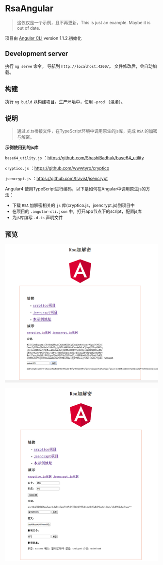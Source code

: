 # RsaAngular
> 这仅仅是一个示例，且不再更新。This is just an example. Maybe it is out of date.

项目由 [Angular CLI](https://github.com/angular/angular-cli) version 1.1.2.初始化

## Development server

执行 `ng serve` 命令， 导航到 `http://localhost:4200/`。 文件修改后，会自动加载。

## 构建

执行 `ng build` 以构建项目。生产环境中，使用 `-prod` （混淆）。

## 说明

> 通过.d.ts桥接文件，在TypeScript环境中调用原生的js库，完成 `RSA` 的加密与解密。

**示例使用到的js库**

`base64_utility.js` ：https://github.com/ShashiBadhuk/base64_utility 

`cryptico.js` ：https://github.com/wwwtyro/cryptico

`jsencrypt.js` ：https://github.com/travist/jsencrypt


Angular4 使用TypeScript进行编码，以下是如何在Angular中调用原生js的方法：

- 下载 `RSA` 加解密相关的 `js` 库(cryptico.js，jsencrypt.js)到项目中 
- 在项目的 `.angular-cli.json` 中，打开app节点下的script，配置js库
- 为js库编写 `.d.ts` 声明文件

## 预览

![jsencrypt](./preview/jsencrypt.png)

![cryptico](./preview/cryptico.png)

